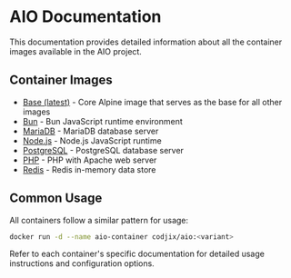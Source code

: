 # AIO Documentation

This documentation provides detailed information about all the container images available in the AIO project.

## Container Images

- [Base (latest)](./latest.md) - Core Alpine image that serves as the base for all other images
- [Bun](./bun.md) - Bun JavaScript runtime environment
- [MariaDB](./mariadb.md) - MariaDB database server
- [Node.js](./node.md) - Node.js JavaScript runtime
- [PostgreSQL](./pg.md) - PostgreSQL database server
- [PHP](./php.md) - PHP with Apache web server
- [Redis](./redis.md) - Redis in-memory data store

## Common Usage

All containers follow a similar pattern for usage:

```bash
docker run -d --name aio-container codjix/aio:<variant>
```

Refer to each container's specific documentation for detailed usage instructions and configuration options.